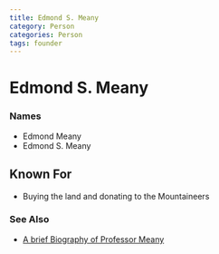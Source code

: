 ```yaml
---
title: Edmond S. Meany
category: Person
categories: Person
tags: founder
---
```

# Edmond S. Meany
### Names

* Edmond Meany
* Edmond S. Meany

## Known For

* Buying the land and donating to the Mountaineers

### See Also

* [A brief Biography of Professor Meany](https://www.mountaineers.org/locations-lodges/meany-lodge/history/edmond-s-meany)
